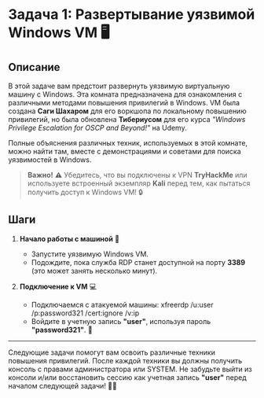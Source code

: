 # Задача 1: Развертывание уязвимой Windows VM 🖥️

## Описание
В этой задаче вам предстоит развернуть уязвимую виртуальную машину с Windows. Эта комната предназначена для ознакомления с различными методами повышения привилегий в Windows. 
VM была создана **Саги Шахаром** для его воркшопа по локальному повышению привилегий, но была обновлена **Тибериусом** для его курса *"Windows Privilege Escalation for OSCP and Beyond!"* на Udemy. 

Полные объяснения различных техник, используемых в этой комнате, можно найти там, вместе с демонстрациями и советами для поиска уязвимостей в Windows.

> **Важно!** ⚠️ Убедитесь, что вы подключены к VPN **TryHackMe** или используете встроенный экземпляр **Kali** перед тем, как пытаться получить доступ к Windows VM! 🔒

## Шаги

1. **Начало работы с машиной** 🚀
   - Запустите уязвимую Windows VM.
   - Подождите, пока служба RDP станет доступной на порту **3389** (это может занять несколько минут).

2. **Подключение к VM** 💻
   - Подключаемся с атакуемой машины: xfreerdp /u:user /p:password321 /cert:ignore /v:ip
   - Войдите в учетную запись **"user"**, используя пароль **"password321"**. 🔑

---

Следующие задачи помогут вам освоить различные техники повышения привилегий. После каждой техники вы должны получить консоль с правами администратора или SYSTEM. Не забудьте выйти из консоли и/или восстановить сессию как учетная запись **"user"** перед началом следующей задачи! 👨‍💻
